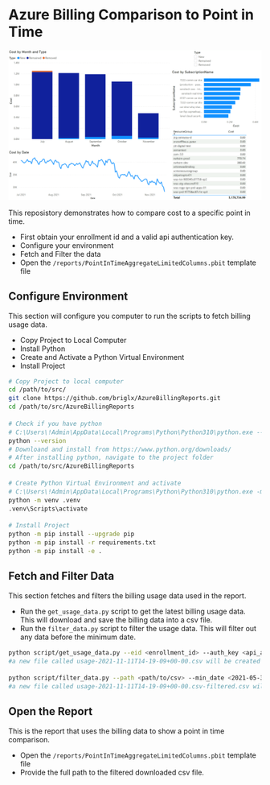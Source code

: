 # Azure Billing Comparison to Point in Time

![Point in time Report](../docs/PointInTimeReport.png)
<!-- s![Whiteboard Diagram](../docs/Whiteboard.png) -->

This reposistory demonstrates how to compare cost to a specific point in time.

- First obtain your enrollment id and a valid api authentication key.
- Configure your environment
- Fetch and Filter the data
- Open the `/reports/PointInTimeAggregateLimitedColumns.pbit` template file

## Configure Environment

This section will configure you computer to run the scripts to fetch billing usage data.

- Copy Project to Local Computer
- Install Python
- Create and Activate a Python Virtual Environment
- Install Project

```bash
# Copy Project to local computer
cd /path/to/src/
git clone https://github.com/briglx/AzureBillingReports.git
cd /path/to/src/AzureBillingReports

# Check if you have python
# C:\Users\!Admin\AppData\Local\Programs\Python\Python310\python.exe --version
python --version
# Downloand and install from https://www.python.org/downloads/
# After installing python, navigate to the project folder
cd /path/to/src/AzureBillingReports

# Create Python Virtual Environment and activate
# C:\Users\!Admin\AppData\Local\Programs\Python\Python310\python.exe -m venv .venv
python -m venv .venv
.venv\Scripts\activate

# Install Project
python -m pip install --upgrade pip
python -m pip install -r requirements.txt
python -m pip install -e .

```

## Fetch and Filter Data

This section fetches and filters the billing usage data used in the report.

- Run the `get_usage_data.py` script to get the latest billing usage data. This will download and save the billing data into a csv file.
- Run the `filter_data.py` script to filter the usage data. This will filter out any data before the minimum date.

```bash
python script/get_usage_data.py --eid <enrollment_id> --auth_key <api_auth_key>
#a new file called usage-2021-11-11T14-19-09+00-00.csv will be created

python script/filter_data.py --path <path/to/csv> --min_date <2021-05-30>
#a new file called usage-2021-11-11T14-19-09+00-00.csv-filtered.csv will be created
```

## Open the Report

This is the report that uses the billing data to show a point in time comparison.

- Open the `/reports/PointInTimeAggregateLimitedColumns.pbit` template file
- Provide the full path to the filtered downloaded csv file.
